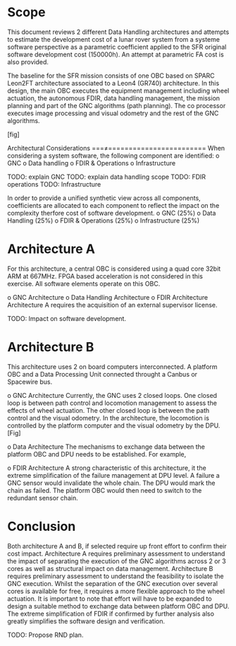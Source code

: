 Scope
=====
This document reviews 2 different Data Handling architectures and attempts to estimate the development cost of a lunar rover system from a systeme software perspective as a parametric coefficient applied to the SFR original software development cost (150000h). An attempt at parametric FA cost is also provided.

The baseline for the SFR mission consists of one OBC based on SPARC Leon2FT architecture associated to a Leon4 (GR740) architecture. In this design, the main OBC executes the equipment management including wheel actuation, the autonomous FDIR, data handling management, the mission planning and part of the GNC algorithms (path planning). The co processor executes image processing and visual odometry and the rest of the GNC algorithms.

[fig]

Architectural Considerations
===≠========================
When considering a system software, the following component are identified:
o GNC
o Data handling
o FDIR & Operations
o Infrastructure

TODO: explain GNC
TODO: explain data handling scope
TODO: FDIR operations
TODO: Infrastructure

In order to provide a unified synthetic view across all components, coefficients are allocated to each component to reflect the impact on the complexity therfore cost of software development.
o GNC (25%)
o Data Handling (25%)
o FDIR & Operations (25%)
o Infrastructure (25%)

Architecture A
==============
For this architecture, a central OBC is considered using a quad core 32bit ARM at 667MHz. FPGA based acceleration is not considered in this exercise. All software elements operate on this OBC.

o GNC Architecture
o Data Handling Architecture
o FDIR Architecture
Architecture A requires the acquisition of an external supervisor license.

TODO: Impact on software development.

Architecture B
==============
This architecture uses 2 on board computers interconnected. A platform OBC and a Data Processing Unit connected throught a Canbus or Spacewire bus.

o GNC Architecture
Currently, the GNC uses 2 closed loops. One closed loop is between path control and locomotion management to assess the effects of wheel actuation. The other closed loop is between the path control and the visual odometry. In the architecture, the locomotion is controlled by the platform computer and the visual odometry by the DPU. [Fig]

o Data Architecture
The mechanisms to exchange data between the platform OBC and DPU needs to be established. For example,

o FDIR Architecture
A strong characteristic of this architecture, it the extreme simplification of the failure management at DPU level. A failure a GNC sensor would invalidate the whole chain. The DPU would mark the chain as failed. The platform OBC would then need to switch to the redundant sensor chain.

Conclusion
==========
Both architecture A and B, if selected require up front effort to confirm their cost impact. Architecture A requires preliminary assessment to understand the impact of separating the execution of the GNC algorithms across 2 or 3 cores as well as structural impact on data management.
Architecture B requires preliminary assessment to understand the feasibility to isolate the GNC execution. Whilst the separation of the GNC execution over several cores is available for free, it requires a more flexible approach to the wheel actuation. It is important to note that effort will have to be expanded to design a suitable method to exchange data between platform OBC and DPU. The extreme simplification of FDIR if confirmed by further analysis also greatly simplifies the software design and verification.

TODO: Propose RND plan.


